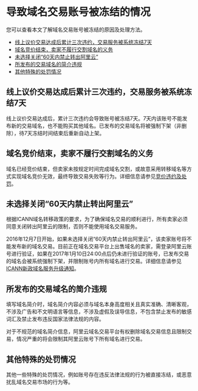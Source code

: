 # 导致域名交易账号被冻结的情况

您可以查看本文了解域名交易账号被冻结的原因及处理方法。

-   [线上议价交易达成后累计三次违约，交易服务被系统冻结7天](#section_udw_343_b2b)
-   [域名竞价结束，卖家不履行交割域名的义务](#section_vdw_343_b2b)
-   [未选择关闭“60天内禁止转出阿里云”](#section_wdw_343_b2b)
-   [所发布的交易域名的简介违规](#section_xdw_343_b2b)
-   [其他特殊的处罚情况](#section_ydw_343_b2b)

## 线上议价交易达成后累计三次违约，交易服务被系统冻结7天

线上议价交易达成后，累计三次违约会导致账号被冻结7天。7天内该账号不能发布新的交易域名，也不能购买其他域名。已发布的交易域名将被强制下架（非删除），待7天冻结时间结束后重新自动上架。

## 域名竞价结束，卖家不履行交割域名的义务

域名已经竞价结束，但卖家未按规定时间完成域名交割，或故意采用转移域名等方式实现域名竞价无效，最终导致交易失败等行为。详细信息请参见[竞价违约及处罚](/cn.zh-CN/域名交易/我要买域名/竞价域名.md)。

## 未选择关闭“60天内禁止转出阿里云”

根据ICANN域名转移政策的要求，为了确保域名交易的顺利进行，所有卖家必须同意关闭转出阿里云的限制，否则不能使用域名交易服务。

2016年12月7日开始，如果未选择关闭“60天内禁止转出阿里云”，该卖家账号将不能发布新的域名交易。目前正在域名交易平台上出售域名的卖家，需登录阿里云账号进行验证，如果在2017年1月10日24:00点后仍未进行验证的账号，已发布交易的域名会被系统强制下架，并限制账号内所有域名进行交易。详细信息请参见[ICANN新政域名服务升级通知](https://help.aliyun.com/noticelist/articleid/20078191.html)。

## 所发布的交易域名的简介违规

填写域名简介时，域名简介内容必须与域名本身高度相关且真实准确、清晰客观，不涉及广告和不文明语言等信息，不涉及虚假及误导信息，不包含禁止发布的敏感词汇及禁止发布违反国家法律法规的内容。

对于不规范的域名简介信息，阿里云域名交易平台有权删除域名交易信息且限制交易，情况严重的将会限制其阿里云账号下所有域名进行交易。

## 其他特殊的处罚情况

其他一些特殊的处罚情况，例如账号存在违反法律法规的行为被直接冻结，或恶意扰乱域名交易市场的行为等。

